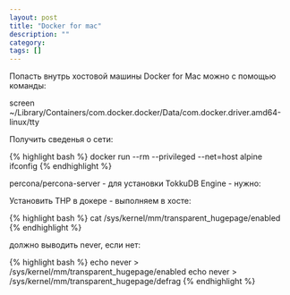```yaml
---
layout: post
title: "Docker for mac"
description: ""
category: 
tags: []
---
```


Попасть внутрь хостовой машины Docker for Mac можно с помощью команды:

screen ~/Library/Containers/com.docker.docker/Data/com.docker.driver.amd64-linux/tty

Получить сведенья о сети:

{% highlight bash %}
docker run --rm --privileged --net=host alpine ifconfig
{% endhighlight %}

percona/percona-server - для установки TokkuDB Engine - нужно:

Установить THP в докере - выполняем в хосте:

{% highlight bash %}
cat /sys/kernel/mm/transparent_hugepage/enabled
{% endhighlight %}

должно выводить never, если нет:

{% highlight bash %}
echo never > /sys/kernel/mm/transparent_hugepage/enabled
echo never > /sys/kernel/mm/transparent_hugepage/defrag
{% endhighlight %}
